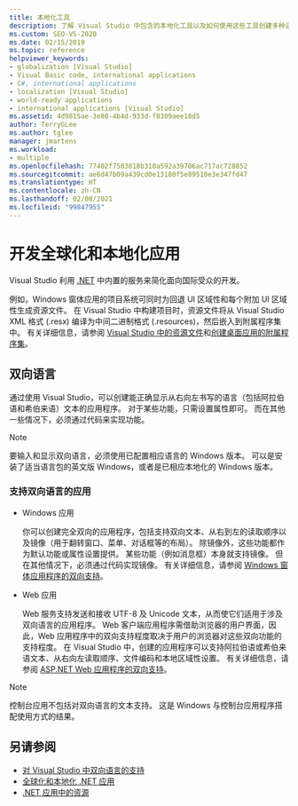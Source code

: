 ```yaml
---
title: 本地化工具
description: 了解 Visual Studio 中包含的本地化工具以及如何使用这些工具创建多种语言的本地化应用程序。
ms.custom: SEO-VS-2020
ms.date: 02/15/2019
ms.topic: reference
helpviewer_keywords:
- globalization [Visual Studio]
- Visual Basic code, international applications
- C#, international applications
- localization [Visual Studio]
- world-ready applications
- international applications [Visual Studio]
ms.assetid: 4d9815ae-3e80-4b4d-933d-f8309aee18d5
author: TerryGLee
ms.author: tglee
manager: jmartens
ms.workload:
- multiple
ms.openlocfilehash: 77402f7503818b310a592a39706ac717ac728852
ms.sourcegitcommit: ae6d47b09a439cd0e13180f5e89510e3e347fd47
ms.translationtype: HT
ms.contentlocale: zh-CN
ms.lasthandoff: 02/08/2021
ms.locfileid: "99847955"
---
```

# <a name="develop-globalized-and-localized-apps"></a>开发全球化和本地化应用

Visual Studio 利用 [.NET](/dotnet/standard/globalization-localization/) 中内置的服务来简化面向国际受众的开发。

例如，Windows 窗体应用的项目系统可同时为回退 UI 区域性和每个附加 UI 区域性生成资源文件。 在 Visual Studio 中构建项目时，资源文件将从 Visual Studio XML 格式 (.resx) 编译为中间二进制格式 (.resources)，然后嵌入到附属程序集中。 有关详细信息，请参阅 [Visual Studio 中的资源文件](/dotnet/framework/resources/creating-resource-files-for-desktop-apps#VSResFiles)和[创建桌面应用的附属程序集](/dotnet/framework/resources/creating-satellite-assemblies-for-desktop-apps)。

## <a name="bidirectional-languages"></a>双向语言

通过使用 Visual Studio，可以创建能正确显示从右向左书写的语言（包括阿拉伯语和希伯来语）文本的应用程序。 对于某些功能，只需设置属性即可。 而在其他一些情况下，必须通过代码来实现功能。

> [!NOTE]
> 要输入和显示双向语言，必须使用已配置相应语言的 Windows 版本。 可以是安装了适当语言包的英文版 Windows，或者是已相应本地化的 Windows 版本。

### <a name="apps-that-support-bidirectional-languages"></a>支持双向语言的应用

- Windows 应用

   你可以创建完全双向的应用程序，包括支持双向文本、从右到左的读取顺序以及镜像（用于翻转窗口、菜单、对话框等的布局）。 除镜像外，这些功能都作为默认功能或属性设置提供。 某些功能（例如消息框）本身就支持镜像。 但在其他情况下，必须通过代码实现镜像。 有关详细信息，请参阅 [Windows 窗体应用程序的双向支持](/dotnet/framework/winforms/advanced/bi-directional-support-for-windows-forms-applications)。

- Web 应用

   Web 服务支持发送和接收 UTF-8 及 Unicode 文本，从而使它们适用于涉及双向语言的应用程序。 Web 客户端应用程序需借助浏览器的用户界面，因此，Web 应用程序中的双向支持程度取决于用户的浏览器对这些双向功能的支持程度。 在 Visual Studio 中，创建的应用程序可以支持阿拉伯语或希伯来语文本、从右向左读取顺序、文件编码和本地区域性设置。 有关详细信息，请参阅 [ASP.NET Web 应用程序的双向支持](/previous-versions/6eedwbtt(v=vs.140))。

> [!NOTE]
> 控制台应用不包括对双向语言的文本支持。 这是 Windows 与控制台应用程序搭配使用方式的结果。

## <a name="see-also"></a>另请参阅

- [对 Visual Studio 中双向语言的支持](use-bidirectional-languages.md)
- [全球化和本地化 .NET 应用](/dotnet/standard/globalization-localization/)
- [.NET 应用中的资源](/dotnet/framework/resources/)